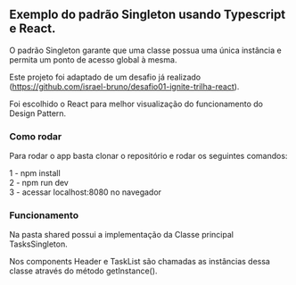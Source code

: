 ## Exemplo do padrão Singleton usando Typescript e React.

O padrão Singleton garante que uma classe possua uma única instância e permita um ponto de acesso global à mesma.

Este projeto foi adaptado de um desafio já realizado (https://github.com/israel-bruno/desafio01-ignite-trilha-react).

Foi escolhido o React para melhor visualização do funcionamento do Design Pattern.

### Como rodar

Para rodar o app basta clonar o repositório e rodar os seguintes comandos:

1 - npm install <br>
2 - npm run dev <br>
3 - acessar localhost:8080 no navegador 

### Funcionamento

Na pasta shared possui a implementação da Classe principal TasksSingleton.

Nos components Header e TaskList são chamadas as instâncias dessa classe através do método getInstance().
